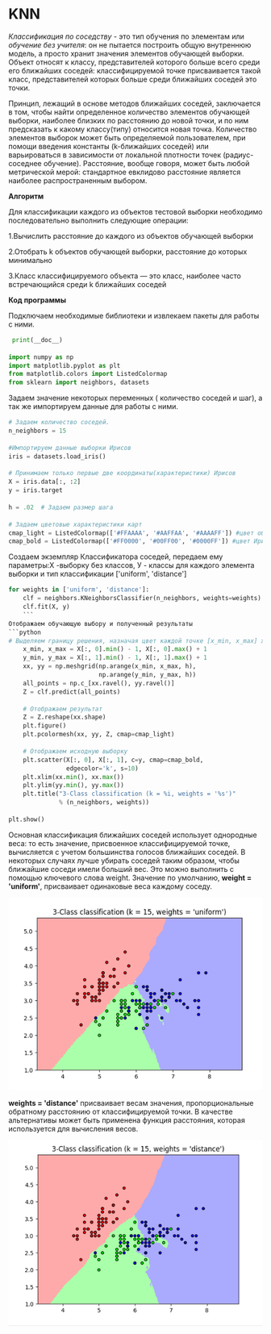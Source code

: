 # KNN

*Классификация по соседству* - это тип обучения по элементам или *обучение без учителя*: он не пытается построить общую внутреннюю модель, а просто хранит значения элементов обучающей выборки. Объект относят к классу, представителей которого больше всего среди его ближайших соседей: классифицируемой точке присваивается такой класс, представителей которых больше среди ближайших соседей это точки.  

Принцип, лежащий в основе методов ближайших соседей, заключается в том, чтобы найти определенное количество элементов обучающей выборки, наиболее близких по расстоянию до новой точки, и по ним предсказать к какому классу(типу) относится новая точка. Количество элементов выборок может быть определяемой пользователем, при помощи введения константы (k-ближайших соседей) или варьироваться в зависимости от локальной плотности точек (радиус-соседнее обучение). Расстояние, вообще говоря, может быть любой метрической мерой: стандартное евклидово расстояние является наиболее распространенным выбором. 

**Алгоритм**

Для классификации каждого из объектов тестовой выборки необходимо последовательно выполнить следующие операции:

 1.Вычислить расстояние до каждого из объектов обучающей выборки

 2.Отобрать k объектов обучающей выборки, расстояние до которых минимально

 3.Класс классифицируемого объекта — это класс, наиболее часто встречающийся среди k ближайших соседей
 
**Код программы**

Подключаем необходимые библиотеки и извлекаем пакеты для работы с ними. 
```python
 print(__doc__)

import numpy as np
import matplotlib.pyplot as plt
from matplotlib.colors import ListedColormap
from sklearn import neighbors, datasets
```
Задаем значение некоторых переменных ( количество соседей и шаг), а так же импортируем данные для работы с ними. 
```python
# Задаем количество соседей.
n_neighbors = 15

#Импортируем данные выборки Ирисов 
iris = datasets.load_iris()

# Принимаем только первые две координаты(характеристики) Ирисов 
X = iris.data[:, :2]
y = iris.target

h = .02  # Задаем размер шага

# Задаем цветовые характеристики карт 
cmap_light = ListedColormap(['#FFAAAA', '#AAFFAA', '#AAAAFF']) #цвет областей
cmap_bold = ListedColormap(['#FF0000', '#00FF00', '#0000FF']) #цвет Ирисов из выборки 
```
Создаем экземпляр Классификатора соседей, передаем ему параметры:Х -выборку без классов, У - классы для каждого элемента выборки и тип классификации ['uniform', 'distance']
```python
for weights in ['uniform', 'distance']:
    clf = neighbors.KNeighborsClassifier(n_neighbors, weights=weights)
    clf.fit(X, y)
    ```
Отображаем обучающую выбору и полученный результаты
```python
# Выделяем границу решения, назначая цвет каждой точке [x_min, x_max] x [y_min, y_max].
    x_min, x_max = X[:, 0].min() - 1, X[:, 0].max() + 1
    y_min, y_max = X[:, 1].min() - 1, X[:, 1].max() + 1
    xx, yy = np.meshgrid(np.arange(x_min, x_max, h),
                         np.arange(y_min, y_max, h))
    all_points = np.c_[xx.ravel(), yy.ravel()] 
    Z = clf.predict(all_points)

    # Отображаем результат 
    Z = Z.reshape(xx.shape)
    plt.figure()
    plt.pcolormesh(xx, yy, Z, cmap=cmap_light)

    # Отображаем исходную выборку 
    plt.scatter(X[:, 0], X[:, 1], c=y, cmap=cmap_bold,
                edgecolor='k', s=10)
    plt.xlim(xx.min(), xx.max())
    plt.ylim(yy.min(), yy.max())
    plt.title("3-Class classification (k = %i, weights = '%s')"
              % (n_neighbors, weights))

plt.show()
 ```
Основная классификация ближайших соседей использует однородные веса: то есть значение, присвоенное классифицируемой точке, вычисляется с учетом большинства голосов ближайших соседей. В некоторых случаях лучше убирать соседей таким образом, чтобы ближайшие соседи имели больший вес. Это можно выполнить с помощью ключевого слова weight. Значение по умолчанию, **weight = 'uniform'**, присваивает одинаковые веса каждому соседу. 

![](https://raw.githubusercontent.com/VolozhaninaAlina/KNN/master/1.PNG)

**weights = 'distance'** присваивает весам значения, пропорциональные обратному расстоянию от классифицируемой точки. В качестве альтернативы может быть применена функция расстояния, которая используется для вычисления весов.

![](https://raw.githubusercontent.com/VolozhaninaAlina/KNN/master/2.PNG)
